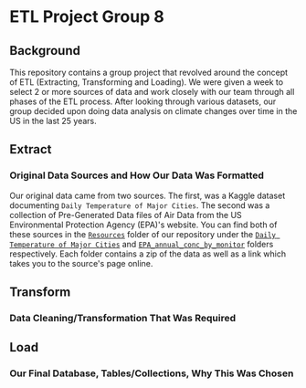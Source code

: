 # ETL Project Group 8

## Background
This repository contains a group project that revolved around the concept of ETL (Extracting, Transforming and Loading). We were given a week to select 2 or more sources of data and work closely with our team through all phases of the ETL process. After looking through various datasets, our group decided upon doing data analysis on climate changes over time in the US in the last 25 years. 

## Extract
### Original Data Sources and How Our Data Was Formatted
Our original data came from two sources. The first, was a Kaggle dataset documenting `Daily Temperature of Major Cities`. The second was a collection of Pre-Generated Data files of Air Data from the US Environmental Protection Agency (EPA)'s website. You can find both of these sources in the [`Resources`](Resources) folder of our repository under the [`Daily Temperature of Major Cities`](Resources/Daily%20Temperature%20of%20Major%20Cities) and [`EPA_annual_conc_by_monitor`](Resources/EPA_annual_conc_by_monitor) folders respectively. Each folder contains a zip of the data as well as a link which takes you to the source's page online. 

## Transform
### Data Cleaning/Transformation That Was Required

## Load
### Our Final Database, Tables/Collections, Why This Was Chosen